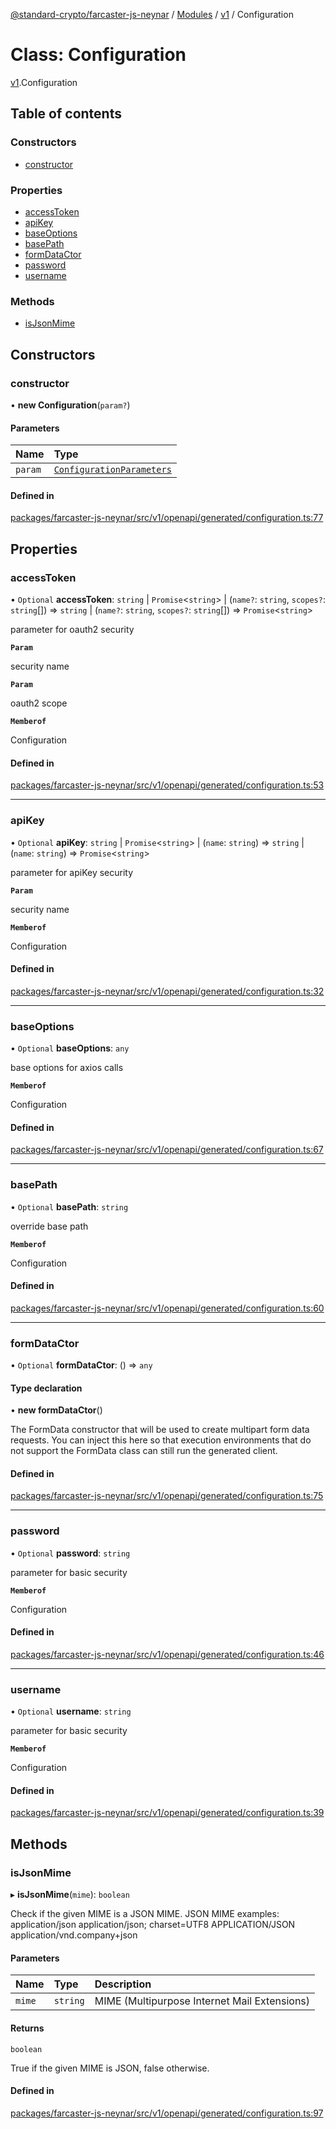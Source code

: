 [@standard-crypto/farcaster-js-neynar](../README.md) / [Modules](../modules.md) / [v1](../modules/v1.md) / Configuration

# Class: Configuration

[v1](../modules/v1.md).Configuration

## Table of contents

### Constructors

- [constructor](v1.Configuration.md#constructor)

### Properties

- [accessToken](v1.Configuration.md#accesstoken)
- [apiKey](v1.Configuration.md#apikey)
- [baseOptions](v1.Configuration.md#baseoptions)
- [basePath](v1.Configuration.md#basepath)
- [formDataCtor](v1.Configuration.md#formdatactor)
- [password](v1.Configuration.md#password)
- [username](v1.Configuration.md#username)

### Methods

- [isJsonMime](v1.Configuration.md#isjsonmime)

## Constructors

### constructor

• **new Configuration**(`param?`)

#### Parameters

| Name | Type |
| :------ | :------ |
| `param` | [`ConfigurationParameters`](../interfaces/v1.ConfigurationParameters.md) |

#### Defined in

[packages/farcaster-js-neynar/src/v1/openapi/generated/configuration.ts:77](https://github.com/standard-crypto/farcaster-js/blob/main/packages/farcaster-js-neynar/src/v1/openapi/generated/configuration.ts#L77)

## Properties

### accessToken

• `Optional` **accessToken**: `string` \| `Promise`<`string`\> \| (`name?`: `string`, `scopes?`: `string`[]) => `string` \| (`name?`: `string`, `scopes?`: `string`[]) => `Promise`<`string`\>

parameter for oauth2 security

**`Param`**

security name

**`Param`**

oauth2 scope

**`Memberof`**

Configuration

#### Defined in

[packages/farcaster-js-neynar/src/v1/openapi/generated/configuration.ts:53](https://github.com/standard-crypto/farcaster-js/blob/main/packages/farcaster-js-neynar/src/v1/openapi/generated/configuration.ts#L53)

___

### apiKey

• `Optional` **apiKey**: `string` \| `Promise`<`string`\> \| (`name`: `string`) => `string` \| (`name`: `string`) => `Promise`<`string`\>

parameter for apiKey security

**`Param`**

security name

**`Memberof`**

Configuration

#### Defined in

[packages/farcaster-js-neynar/src/v1/openapi/generated/configuration.ts:32](https://github.com/standard-crypto/farcaster-js/blob/main/packages/farcaster-js-neynar/src/v1/openapi/generated/configuration.ts#L32)

___

### baseOptions

• `Optional` **baseOptions**: `any`

base options for axios calls

**`Memberof`**

Configuration

#### Defined in

[packages/farcaster-js-neynar/src/v1/openapi/generated/configuration.ts:67](https://github.com/standard-crypto/farcaster-js/blob/main/packages/farcaster-js-neynar/src/v1/openapi/generated/configuration.ts#L67)

___

### basePath

• `Optional` **basePath**: `string`

override base path

**`Memberof`**

Configuration

#### Defined in

[packages/farcaster-js-neynar/src/v1/openapi/generated/configuration.ts:60](https://github.com/standard-crypto/farcaster-js/blob/main/packages/farcaster-js-neynar/src/v1/openapi/generated/configuration.ts#L60)

___

### formDataCtor

• `Optional` **formDataCtor**: () => `any`

#### Type declaration

• **new formDataCtor**()

The FormData constructor that will be used to create multipart form data
requests. You can inject this here so that execution environments that
do not support the FormData class can still run the generated client.

#### Defined in

[packages/farcaster-js-neynar/src/v1/openapi/generated/configuration.ts:75](https://github.com/standard-crypto/farcaster-js/blob/main/packages/farcaster-js-neynar/src/v1/openapi/generated/configuration.ts#L75)

___

### password

• `Optional` **password**: `string`

parameter for basic security

**`Memberof`**

Configuration

#### Defined in

[packages/farcaster-js-neynar/src/v1/openapi/generated/configuration.ts:46](https://github.com/standard-crypto/farcaster-js/blob/main/packages/farcaster-js-neynar/src/v1/openapi/generated/configuration.ts#L46)

___

### username

• `Optional` **username**: `string`

parameter for basic security

**`Memberof`**

Configuration

#### Defined in

[packages/farcaster-js-neynar/src/v1/openapi/generated/configuration.ts:39](https://github.com/standard-crypto/farcaster-js/blob/main/packages/farcaster-js-neynar/src/v1/openapi/generated/configuration.ts#L39)

## Methods

### isJsonMime

▸ **isJsonMime**(`mime`): `boolean`

Check if the given MIME is a JSON MIME.
JSON MIME examples:
  application/json
  application/json; charset=UTF8
  APPLICATION/JSON
  application/vnd.company+json

#### Parameters

| Name | Type | Description |
| :------ | :------ | :------ |
| `mime` | `string` | MIME (Multipurpose Internet Mail Extensions) |

#### Returns

`boolean`

True if the given MIME is JSON, false otherwise.

#### Defined in

[packages/farcaster-js-neynar/src/v1/openapi/generated/configuration.ts:97](https://github.com/standard-crypto/farcaster-js/blob/main/packages/farcaster-js-neynar/src/v1/openapi/generated/configuration.ts#L97)
